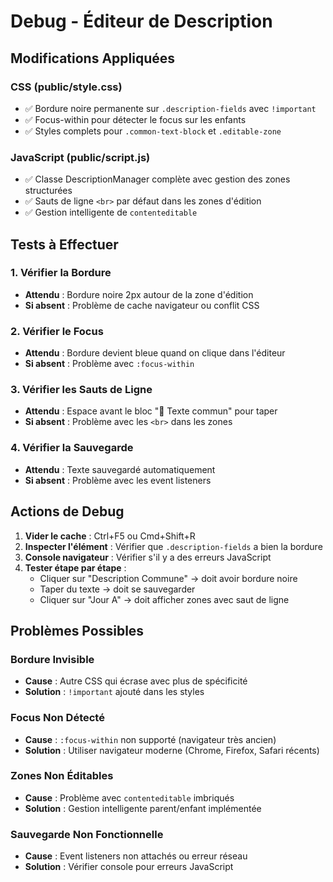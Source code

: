 # Debug - Éditeur de Description

## Modifications Appliquées

### CSS (public/style.css)
- ✅ Bordure noire permanente sur `.description-fields` avec `!important`
- ✅ Focus-within pour détecter le focus sur les enfants
- ✅ Styles complets pour `.common-text-block` et `.editable-zone`

### JavaScript (public/script.js)
- ✅ Classe DescriptionManager complète avec gestion des zones structurées
- ✅ Sauts de ligne `<br>` par défaut dans les zones d'édition
- ✅ Gestion intelligente de `contenteditable`

## Tests à Effectuer

### 1. Vérifier la Bordure
- **Attendu** : Bordure noire 2px autour de la zone d'édition
- **Si absent** : Problème de cache navigateur ou conflit CSS

### 2. Vérifier le Focus
- **Attendu** : Bordure devient bleue quand on clique dans l'éditeur
- **Si absent** : Problème avec `:focus-within`

### 3. Vérifier les Sauts de Ligne
- **Attendu** : Espace avant le bloc "📝 Texte commun" pour taper
- **Si absent** : Problème avec les `<br>` dans les zones

### 4. Vérifier la Sauvegarde
- **Attendu** : Texte sauvegardé automatiquement
- **Si absent** : Problème avec les event listeners

## Actions de Debug

1. **Vider le cache** : Ctrl+F5 ou Cmd+Shift+R
2. **Inspecter l'élément** : Vérifier que `.description-fields` a bien la bordure
3. **Console navigateur** : Vérifier s'il y a des erreurs JavaScript
4. **Tester étape par étape** :
   - Cliquer sur "Description Commune" → doit avoir bordure noire
   - Taper du texte → doit se sauvegarder
   - Cliquer sur "Jour A" → doit afficher zones avec saut de ligne

## Problèmes Possibles

### Bordure Invisible
- **Cause** : Autre CSS qui écrase avec plus de spécificité
- **Solution** : `!important` ajouté dans les styles

### Focus Non Détecté
- **Cause** : `:focus-within` non supporté (navigateur très ancien)
- **Solution** : Utiliser navigateur moderne (Chrome, Firefox, Safari récents)

### Zones Non Éditables
- **Cause** : Problème avec `contenteditable` imbriqués
- **Solution** : Gestion intelligente parent/enfant implémentée

### Sauvegarde Non Fonctionnelle
- **Cause** : Event listeners non attachés ou erreur réseau
- **Solution** : Vérifier console pour erreurs JavaScript